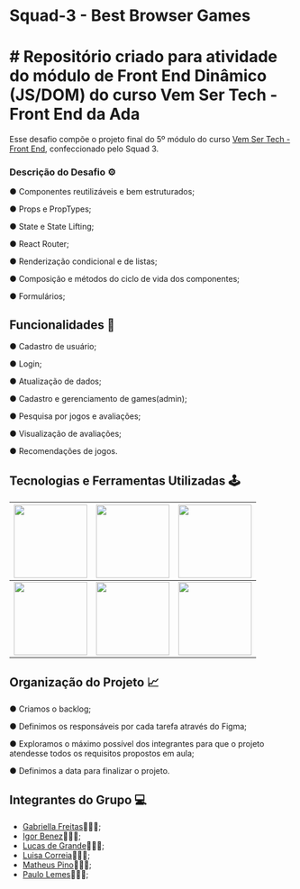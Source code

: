 # Squad-3 - Best Browser Games


# # Repositório criado para atividade do módulo de Front End Dinâmico (JS/DOM) do curso Vem Ser Tech - Front End da Ada 


Esse desafio compõe o projeto final do 5º módulo do curso [Vem Ser Tech - Front End](https://ada.tech/sou-aluno/programas/ifood-vem-ser-tech), confeccionado pelo Squad 3.


### Descrição do Desafio ⚙️

● Componentes reutilizáveis e bem estruturados;

● Props e PropTypes;

● State e State Lifting;

● React Router;

● Renderização condicional e de listas;

● Composição e métodos do ciclo de vida dos componentes;

● Formulários;

## Funcionalidades 📜

● Cadastro de usuário;

● Login;

● Atualização de dados;

● Cadastro e gerenciamento de games(admin);

● Pesquisa por jogos e avaliações;

● Visualização de avaliações;

● Recomendações de jogos.

## Tecnologias e Ferramentas Utilizadas 🕹️

| <img src="https://cdn.jsdelivr.net/gh/devicons/devicon/icons/javascript/javascript-original.svg" width="130px"> |  <img src="https://cdn.jsdelivr.net/gh/devicons/devicon/icons/html5/html5-original-wordmark.svg" width="130px"> | <img src="https://cdn.jsdelivr.net/gh/devicons/devicon/icons/css3/css3-original-wordmark.svg" width="130px"> | 
|----------|----------|----------|
|  <img src="https://cdn.jsdelivr.net/gh/devicons/devicon/icons/vscode/vscode-original-wordmark.svg" width="130px"> | <img src="https://upload.wikimedia.org/wikipedia/commons/thumb/a/a7/React-icon.svg/512px-React-icon.svg.png" width="130px">| <img src="https://upload.wikimedia.org/wikipedia/commons/thumb/d/d9/Node.js_logo.svg/590px-Node.js_logo.svg.png" width="130px">|



## Organização do Projeto 📈

● Criamos o backlog;

● Definimos os responsáveis por cada tarefa através do Figma;

● Exploramos o máximo possível dos integrantes para que o projeto atendesse todos os requisitos propostos em aula;

● Definimos a data para finalizar o projeto.
  

## Integrantes do Grupo 💻

- [Gabriella Freitas](https://github.com/gabriellafsena)👩🏻‍💻;
- [Igor Benez](https://github.com/igor-benez)👨🏻‍💻;
- [Lucas de Grande](https://github.com/)👨🏻‍💻;
- [Luisa Correia](https://github.com/luisacs923)👩🏻‍💻;
- [Matheus Pino](https://github.com/matheuspino)👨🏻‍💻;
- [Paulo Lemes](https://github.com/paulo-lemes)👨🏻‍💻;



